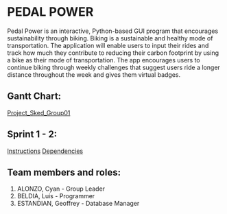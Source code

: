 # PEDAL POWER

Pedal Power is an interactive, Python-based GUI program that encourages sustainability through biking. Biking is a sustainable and healthy mode of transportation. The application will enable users to input their rides and track how much they contribute to reducing their carbon footprint by using a bike as their mode of transportation. The app encourages users to continue biking through weekly challenges that suggest users ride a longer distance throughout the week and gives them virtual badges.

## Gantt Chart:
[Project_Sked_Group01](https://docs.google.com/spreadsheets/d/1TuE7x89GRS05zJyl8QOWVK-FwZRFPlmw/edit?usp=sharing&ouid=105836029849052124078&rtpof=true&sd=true)

## Sprint 1 - 2:
[Instructions](https://github.com/Wixalot/CPE106L---Project-Pedal-Power/blob/43da937add11b87ddb4a5eccbc1691d5014635dc/Sprint%201/INSTRUCTIONS.txt)
[Dependencies](https://github.com/Wixalot/CPE106L---Project-Pedal-Power/blob/2145980d9d510d3418298228a46dd3e0ddb7c5b8/Sprint%201%20-%20Sprint%202/Requirements.txt)

## Team members and roles:
1. ALONZO, Cyan - Group Leader
2. BELDIA, Luis - Programmer
3. ESTANDIAN, Geoffrey - Database Manager

